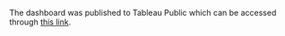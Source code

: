 The dashboard was published to Tableau Public which can be accessed through [this link](https://public.tableau.com/views/NYCRealEstateSalesDashboard/Dashboard1?:language=en-US&publish=yes&:display_count=n&:origin=viz_share_link).
